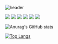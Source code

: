 ![header](https://capsule-render.vercel.app/api?type=soft&color=gradient&height=300&section=header&text=Good%20to%20see%20you%20%F0%9F%A4%97)


<img src="https://img.shields.io/badge/React-61DAFB?style=flat-square&logo=react&logoColor=white"/>

<img src="https://img.shields.io/badge/Python-3776AB?style=flat-square&logo=Python&logoColor=white"/>

<img src="https://img.shields.io/badge/JavaScript-F7DF1E?style=flat-square&logo=JavaScript&logoColor=white"/>

<img src="https://img.shields.io/badge/MySQL-4479A1?style=flat-square&logo=MySQL&logoColor=white"/>

<img src="https://img.shields.io/badge/Tailwindcss-06B6D4?style=flat-square&logo=tailwindcss&logoColor=white"/>

<img src="https://img.shields.io/badge/TypeScript-3178C6?style=flat-square&logo=TypeScript&logoColor=white"/>

![Anurag's GitHub stats](https://github-readme-stats.vercel.app/api?username=neulHa33&show_icons=true&theme=transparent)

[![Top Langs](https://github-readme-stats.vercel.app/api/top-langs/?username=neulHa33&layout=donut-vertical)](https://github.com/anuraghazra/github-readme-stats)



